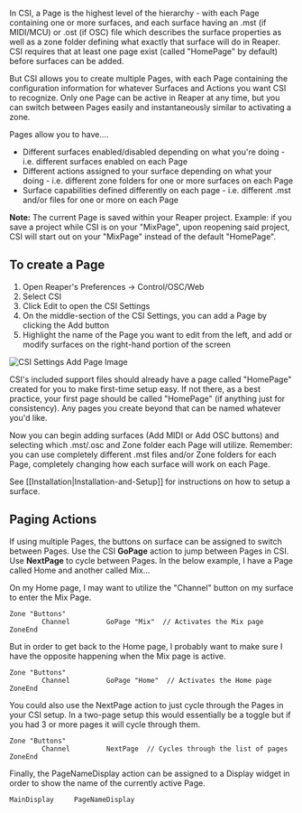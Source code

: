 In CSI, a Page is the highest level of the hierarchy - with each Page containing one or more surfaces, and each surface having an .mst (if MIDI/MCU) or .ost (if OSC) file which describes the surface properties as well as a zone folder defining what exactly that surface will do in Reaper. CSI requires that at least one page exist (called "HomePage" by default) before surfaces can be added. 

But CSI allows you to create multiple Pages, with each Page containing the configuration information for whatever Surfaces and Actions you want CSI to recognize. Only one Page can be active in Reaper at any time, but you can switch between Pages easily and instantaneously similar to activating a zone. 

Pages allow you to have....

* Different surfaces enabled/disabled depending on what you're doing - i.e. different surfaces enabled on each Page
* Different actions assigned to your surface depending on what your doing - i.e. different zone folders for one or more surfaces on each Page
* Surface capabilities defined differently on each page - i.e. different .mst and/or files for one or more on each Page

**Note:** The current Page is saved within your Reaper project. Example: if you save a project while CSI is on your "MixPage", upon reopening said project, CSI will start out on your "MixPage" instead of the default "HomePage".

## **To create a Page**

1. Open Reaper's Preferences -> Control/OSC/Web
2. Select CSI
3. Click Edit to open the CSI Settings
4. On the middle-section of the CSI Settings, you can add a Page by clicking the Add button
5. Highlight the name of the Page you want to edit from the left, and add or modify surfaces on the right-hand portion of the screen

![CSI Settings Add Page Image](https://i.imgur.com/02MHtzu.png)

CSI's included support files should already have a page called "HomePage" created for you to make first-time setup easy. If not there, as a best practice, your first page should be called "HomePage" (if anything just for consistency). Any pages you create beyond that can be named whatever you'd like.

Now you can begin adding surfaces (Add MIDI or Add OSC buttons) and selecting which .mst/.osc and Zone folder each Page will utilize. Remember: you can use completely different .mst files and/or Zone folders for each Page, completely changing how each surface will work on each Page. 

See [[Installation|Installation-and-Setup]] for instructions on how to setup a surface.

## Paging Actions
If using multiple Pages, the buttons on surface can be assigned to switch between Pages. Use the CSI **GoPage** action to jump between Pages in CSI. Use **NextPage** to cycle between Pages. In the below example, I have a Page called Home and another called Mix...

On my Home page, I may want to utilize the "Channel" button on my surface to enter the Mix Page.
````
Zone "Buttons"
        Channel         GoPage "Mix"  // Activates the Mix page
ZoneEnd
````

But in order to get back to the Home page, I probably want to make sure I have the opposite happening when the Mix page is active.
````
Zone "Buttons"
        Channel         GoPage "Home"  // Activates the Home page
ZoneEnd
````

You could also use the NextPage action to just cycle through the Pages in your CSI setup. In a two-page setup this would essentially be a toggle but if you had 3 or more pages it will cycle through them.
```
Zone "Buttons"
        Channel         NextPage  // Cycles through the list of pages
ZoneEnd
```

Finally, the PageNameDisplay action can be assigned to a Display widget in order to show the name of the currently active Page.

```
MainDisplay     PageNameDisplay
```